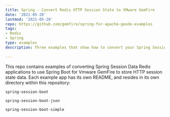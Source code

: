 ```yaml
---
title: Spring - Convert Redis HTTP Session State to VMware GemFire
date: '2021-05-28'
lastmod: '2021-05-28'
repo: https://github.com/gemfire/spring-for-apache-geode-examples
tags:
- Redis
- Spring
type: examples
description: Three examples that show how to convert your Spring Session Data Redis app to use Spring Boot for Vmware GemFire.
   
---
```


This repo contains examples of converting Spring Session Data Redis applications to use Spring Boot for Vmware GemFire to store HTTP session state data.   Each example app has its own README, and resides in its own directory within this repository:

  
  `spring-session-boot`
  
  `spring-session-boot-json`
  
  `spring-session-boot-simple`